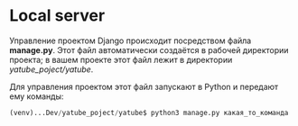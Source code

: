 # Local server

Управление проектом Django происходит посредством файла **manage.py**. Этот файл автоматически создаётся в рабочей директории проекта; в вашем проекте этот файл лежит в директории _yatube_poject/yatube_.

Для управления проектом этот файл запускают в Python и передают ему команды:

```python
(venv)...Dev/yatube_poject/yatube$ python3 manage.py какая_то_команда

```